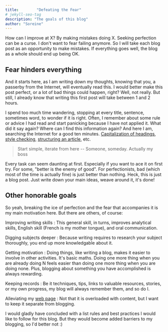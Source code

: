 ```yaml
---
title:        "Defeating the Fear"
# jekyll-seo-tag
description: "The goals of this blog"
author: "Soreine"
---
```


<p class="lead">
How can I improve at X? By making mistakes doing X. Seeking perfection can be a curse. I don't want to fear failing anymore. So I will take each blog post as an opportunity to make mistakes. If everything goes well, the blog as a whole should end up being OK.
</p>

## Fear hinders everything

And it starts here, as I am writing down my thoughts, knowing that you, a passerby from the Internet, will eventually read this. I would better make this post perfect, or a lot of bad things could happen, right? Well, not really. But still, I already know that writing this first post will take between 1 and 2 hours.

I spend too much time wandering, stopping at every title, sentence, sometimes word, to wonder if it is right. Often, I remember about some rule or advice I had read and start panicking because I have not applied it. What did it say again? Where can I find this information again? And here I am, searching the Internet for a good ten minutes. [Capitalization of headings](http://titlecapitalization.com/), [style checking](http://www.hemingwayapp.com/), [structuring an article](http://engineerwriting.jottit.com/), etc.

> Start simple, iterate from here
> -- Someone, someday. Actually my boss

Every task can seem daunting at first. Especially if you want to ace it on first try.
For some, "better is the enemy of good". For perfectionists, bad (which most of the time is actually fine) is just better than nothing. Heck, this is just a blog post. Just write down your main ideas, weave around it, it's done!

## Other honorable goals

So yeah, breaking the ice of perfection and the fear that accompanies it is my main motivation here. But there are others, of course:

Improving writing skills
: This general skill, in turns, improves analytical skills, English skill (French is my mother tongue), and oral communication.

Digging subjects deeper
: Because writing requires to research your subject thoroughly, you end up more knowledgable about it.

Getting motivation
: Doing things, like writing a blog, makes it easier to involve in other activities. It's basic maths. Doing one more thing when you are already doing N feels easier than doing one more thing when you are doing none. Plus, blogging about something you have accomplished is always rewarding.

Keeping records
: Be it techniques, tips, links to valuable resources, stories, or my own progress, my blog will always remember them, and so do I.

Alleviating my [web page](https://soreine.github.io)
: Not that it is overloaded with content, but I want to keep it separate from blogging.


I would gladly have concluded with a list rules and best practices I would like to follow for this blog. But they would become added barriers to my blogging, so I'd better not :)




